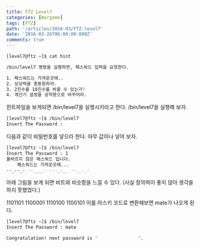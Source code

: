 ```yaml
---
title: FTZ Level7
categories: [Wargame]
tags: [FTZ]
path: '/articles/2016-03/FTZ-level7'
date: '2016-03-26T06:00:00.000Z'
comments: true
---
```


```bash
[level7@ftz ~]$ cat hint

/bin/level7 명령을 실행하면, 패스워드 입력을 요청한다.

1. 패스워드는 가까운곳에..
2. 상상력을 총동원하라.
3. 2진수를 10진수를 바꿀 수 있는가?
4. 계산기 설정을 공학용으로 바꾸어라.
```

힌트파일을 보게되면 /bin/level7을 실행시키라고 한다. /bin/level7을 실행해 보자.

```bash
[level7@ftz ~]$ /bin/level7
Insert The Password :
```

다음과 같이 비밀번호를 넣으라 한다. 아무 값이나 넣어 보자.

```bash
[level7@ftz ~]$ /bin/level7
Insert The Password : 1
올바르지 않은 패스워드 입니다.
    패스워드는 가까운곳에...
--_--_- --____- ---_-__ --__-_-
```

아래 그림을 보게 되면 비트와 비슷함을 느낄 수 있다. (사실 창의력이 좋지 않아 생각을 하지 못했었다.)

1101101 1100001 1110100 1100101 이를 아스키 코드로 변환해보면 mate가 나오게 된다.

```bash
[level7@ftz ~]$ /bin/level7
Insert The Password : mate

Congratulation! next password is "               ".
```
